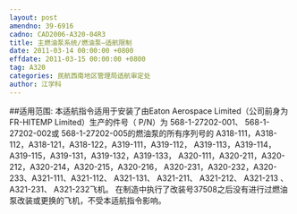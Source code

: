 ```yaml
---
layout: post
amendno: 39-6916
cadno: CAD2006-A320-04R3
title: 主燃油泵系统/燃油泵—适航限制
date: 2011-03-14 00:00:00 +0800
effdate: 2011-03-15 00:00:00 +0800
tag: A320
categories: 民航西南地区管理局适航审定处
author: 江学科
---
```


##适用范围:
本适航指令适用于安装了由Eaton Aerospace Limited（公司前身为 FR-HITEMP Limited）生产的件号（ P/N）为 568-1-27202-001、 568-1-27202-002或 568-1-27202-005的燃油泵的所有序列号的 A318-111，A318-112，A318-121，A318-122，A319-111，A319-112， A319-113，A319-114，A319-115，A319-131，A319-132，A319-133， A320-111，A320-211，A320-212，A320-214，A320-215，A320-216， A320-231，A320-232，A320-233、A321-111、A321-112、 A321-131、 A321-211、 A321-212、 A321-213 、A321-231、 A321-232飞机。
在制造中执行了改装号37508之后没有进行过燃油泵改装或更换的飞机，不受本适航指令影响。

